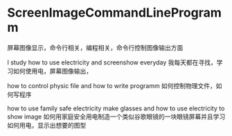 # ScreenImageCommandLineProgramm
屏幕图像显示，命令行相关，编程相关，命令行控制图像输出方面


I study how to use electricity and screenshow everyday
我每天都在寻找，学习如何使用电，屏幕图像输出，

how to control physic file and how to write programm
如何控制物理文件，如何写程序

how to use family safe electricity make glasses and how to use electricity to show image
如何用家庭安全用电制造一个类似谷歌眼镜的一块眼镜屏幕并且学习如何用电，显示出想要的图型
